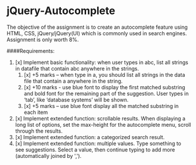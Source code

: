 # jQuery-Autocomplete
The objective of the assignment is to create an autocomplete feature using HTML, CSS, jQuery/jQuery(UI) which is commonly used in search engines. Assignment is only worth 8%.

####Requirements:
1. [x] Implement basic functionality: when user types in abc, list all strings in datafile that contain abc anywhere in the strings.
	1. [x] +5 marks – when type in a, you should list all strings in the data file that contain a anywhere in the string.
	2. [x] +10 marks - use blue font to display the first matched substring and bold font for the remaining part of the suggestion. User types in ‘tab’, like ‘database systems’ will be shown.
	3. [x] +5 marks – use blue font display all the matched substring in each item
2. [x] Implement extended function: scrollable results. When displaying a long list of options, set the max-height for the autocomplete menu, scroll through the results. 
3. [x] Implement extended function: a categorized search result.
4. [x] Implement extended function: multiple values. Type something to see suggestions. Select a value, then continue typing to add more (automatically joined by ',').